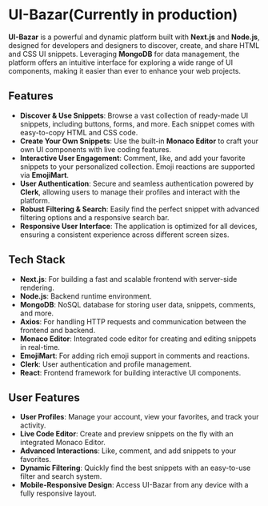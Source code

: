 # UI-Bazar(Currently in production)

**UI-Bazar** is a powerful and dynamic platform built with **Next.js** and **Node.js**, designed for developers and designers to discover, create, and share HTML and CSS UI snippets. Leveraging **MongoDB** for data management, the platform offers an intuitive interface for exploring a wide range of UI components, making it easier than ever to enhance your web projects.

## Features

- **Discover & Use Snippets**: Browse a vast collection of ready-made UI snippets, including buttons, forms, and more. Each snippet comes with easy-to-copy HTML and CSS code.
- **Create Your Own Snippets**: Use the built-in **Monaco Editor** to craft your own UI components with live coding features.
- **Interactive User Engagement**: Comment, like, and add your favorite snippets to your personalized collection. Emoji reactions are supported via **EmojiMart**.
- **User Authentication**: Secure and seamless authentication powered by **Clerk**, allowing users to manage their profiles and interact with the platform.
- **Robust Filtering & Search**: Easily find the perfect snippet with advanced filtering options and a responsive search bar.
- **Responsive User Interface**: The application is optimized for all devices, ensuring a consistent experience across different screen sizes.

## Tech Stack

- **Next.js**: For building a fast and scalable frontend with server-side rendering.
- **Node.js**: Backend runtime environment.
- **MongoDB**: NoSQL database for storing user data, snippets, comments, and more.
- **Axios**: For handling HTTP requests and communication between the frontend and backend.
- **Monaco Editor**: Integrated code editor for creating and editing snippets in real-time.
- **EmojiMart**: For adding rich emoji support in comments and reactions.
- **Clerk**: User authentication and profile management.
- **React**: Frontend framework for building interactive UI components.

## User Features

- **User Profiles**: Manage your account, view your favorites, and track your activity.
- **Live Code Editor**: Create and preview snippets on the fly with an integrated Monaco Editor.
- **Advanced Interactions**: Like, comment, and add snippets to your favorites.
- **Dynamic Filtering**: Quickly find the best snippets with an easy-to-use filter and search system.
- **Mobile-Responsive Design**: Access UI-Bazar from any device with a fully responsive layout.

